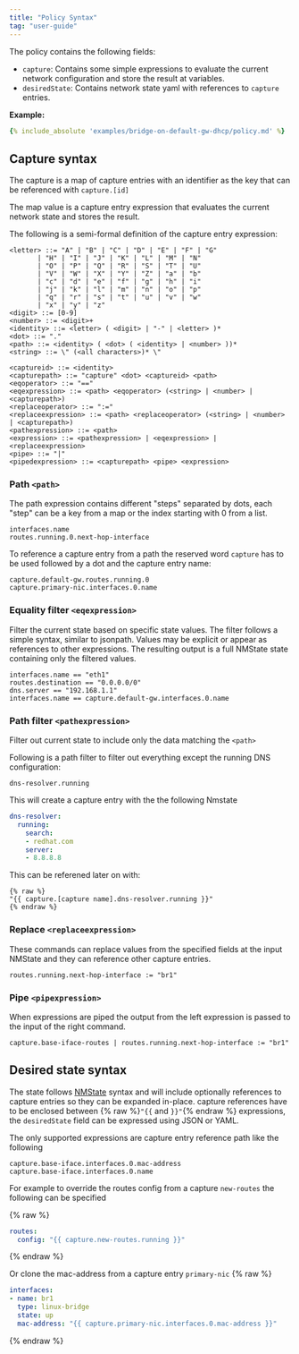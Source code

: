 ```yaml
---
title: "Policy Syntax"
tag: "user-guide"
---
```


The policy contains the following fields:
- `capture`: Contains some simple expressions
to evaluate the current network configuration and store the result at 
variables.
- `desiredState`: Contains network state yaml with references to `capture` entries.

__Example:__
```yaml
{% include_absolute 'examples/bridge-on-default-gw-dhcp/policy.md' %}
```

## Capture syntax

The capture is a map of capture entries with an identifier as the key that can 
be referenced with ```capture.[id]```

The map value is a capture entry expression that evaluates the current 
network state and stores the result.

The following is a semi-formal definition of the capture entry expression:

```
<letter> ::= "A" | "B" | "C" | "D" | "E" | "F" | "G"
       | "H" | "I" | "J" | "K" | "L" | "M" | "N"
       | "O" | "P" | "Q" | "R" | "S" | "T" | "U"
       | "V" | "W" | "X" | "Y" | "Z" | "a" | "b"
       | "c" | "d" | "e" | "f" | "g" | "h" | "i"
       | "j" | "k" | "l" | "m" | "n" | "o" | "p"
       | "q" | "r" | "s" | "t" | "u" | "v" | "w"
       | "x" | "y" | "z"
<digit> ::= [0-9]
<number> ::= <digit>+
<identity> ::= <letter> ( <digit> | "-" | <letter> )*
<dot> ::= "."
<path> ::= <identity> ( <dot> ( <identity> | <number> ))*
<string> ::= \" (<all characters>)* \"

<captureid> ::= <identity>
<capturepath> ::= "capture" <dot> <captureid> <path>
<eqoperator> ::= "=="
<eqexpression> ::= <path> <eqoperator> (<string> | <number> | <capturepath>)
<replaceoperator> ::= ":="
<replaceexpression> ::= <path> <replaceoperator> (<string> | <number> | <capturepath>)
<pathexpression> ::= <path>
<expression> ::= <pathexpression> | <eqexpression> | <replaceexpression>
<pipe> ::= "|"
<pipedexpression> ::= <capturepath> <pipe> <expression>
```

### Path ```<path>```
The path expression contains different "steps" separated by dots, each "step" 
can be a key from a map or the index starting with 0 from a list.
```
interfaces.name
routes.running.0.next-hop-interface
```

To reference a capture entry from a path the reserved word `capture` has to be
used followed by a dot and the capture entry name:
```
capture.default-gw.routes.running.0
capture.primary-nic.interfaces.0.name
```

### Equality filter ```<eqexpression>```
Filter the current state based on specific state values. 
The filter follows a simple syntax, similar to jsonpath. 
Values may be explicit or appear as references to other expressions. 
The resulting output is a full NMState state containing only the filtered values.
```
interfaces.name == "eth1"
routes.destination == "0.0.0.0/0"
dns.server == "192.168.1.1"
interfaces.name == capture.default-gw.interfaces.0.name
```

### Path filter ```<pathexpression>```
Filter out current state to include only the data matching the ```<path>```

Following is a path filter to filter out everything except the running DNS
configuration:
```
dns-resolver.running
```

This will create a capture entry with the the following Nmstate
```yaml
dns-resolver:
  running:
    search:
    - redhat.com
    server:
    - 8.8.8.8
```

This can be referened later on with:

```
{% raw %}
"{{ capture.[capture name].dns-resolver.running }}"
{% endraw %}
```

### Replace ```<replaceexpression>```
These commands can replace values from the specified fields 
at the input NMState and they can reference other capture entries.
```
routes.running.next-hop-interface := "br1"
```

### Pipe ```<pipexpression>```
When expressions are piped the output from the left expression is passed 
to the input of the right command.
```
capture.base-iface-routes | routes.running.next-hop-interface := "br1"
```

## Desired state syntax

The state follows [NMState](https://nmstate.io/examples.html) syntax and will include optionally references 
to capture entries so they can be expanded in-place. 
capture references have to be enclosed between {% raw %}```"{{``` and ```}}"```{% endraw %} expressions, the
`desiredState` field can be expressed using JSON or YAML.

The only supported expressions are capture entry reference path like the following
```
capture.base-iface.interfaces.0.mac-address
capture.base-iface.interfaces.0.name
```

For example to override the routes config from a capture ```new-routes``` 
the following can be specified

{% raw %}
```yaml
routes:
  config: "{{ capture.new-routes.running }}"
```
{% endraw %}

Or clone the mac-address from a capture entry ```primary-nic```
{% raw %}
```yaml
interfaces:
- name: br1
  type: linux-bridge
  state: up 
  mac-address: "{{ capture.primary-nic.interfaces.0.mac-address }}"
```
{% endraw %}
